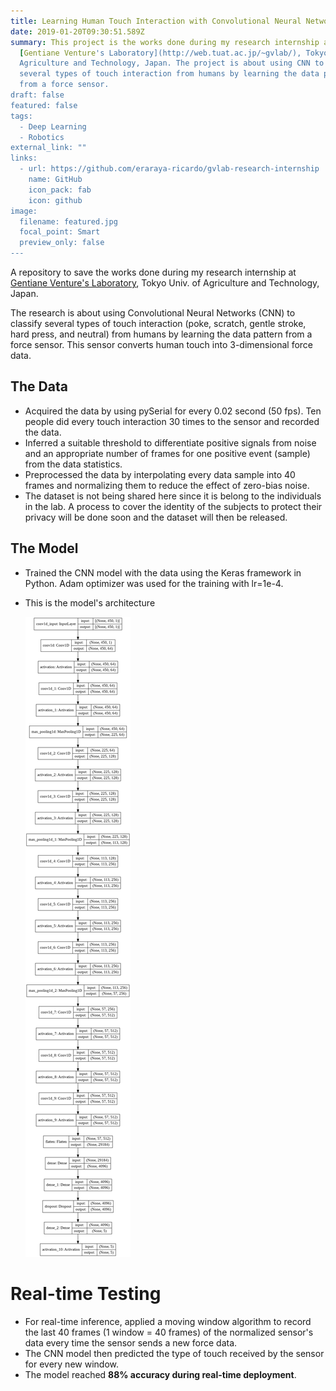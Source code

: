 ```yaml
---
title: Learning Human Touch Interaction with Convolutional Neural Networks
date: 2019-01-20T09:30:51.589Z
summary: This project is the works done during my research internship at
  [Gentiane Venture's Laboratory](http://web.tuat.ac.jp/~gvlab/), Tokyo Univ. of
  Agriculture and Technology, Japan. The project is about using CNN to classify
  several types of touch interaction from humans by learning the data pattern
  from a force sensor.
draft: false
featured: false
tags:
  - Deep Learning
  - Robotics
external_link: ""
links:
  - url: https://github.com/eraraya-ricardo/gvlab-research-internship
    name: GitHub
    icon_pack: fab
    icon: github
image:
  filename: featured.jpg
  focal_point: Smart
  preview_only: false
---
```

A repository to save the works done during my research internship at [Gentiane Venture's Laboratory](http://web.tuat.ac.jp/~gvlab/), Tokyo Univ. of Agriculture and Technology, Japan.

The research is about using Convolutional Neural Networks (CNN) to classify several types of touch interaction (poke, scratch, gentle stroke, hard press, and neutral) from humans by learning the data pattern from a force sensor. This sensor converts human touch into 3-dimensional force data.

## The Data <br>

* Acquired the data by using pySerial for every 0.02 second (50 fps). Ten people did every touch interaction 30 times to the sensor and recorded the data. <br>
* Inferred a suitable threshold to differentiate positive signals from noise and an appropriate number of frames for one positive event (sample) from the data statistics. <br>
* Preprocessed the data by interpolating every data sample into 40 frames and normalizing them to reduce the effect of zero-bias noise. <br>
* The dataset is not being shared here since it is belong to the individuals in the lab. A process to cover the identity of the subjects to protect their privacy will be done soon and the dataset will then be released.

## The Model

* Trained the CNN model with the data using the Keras framework in Python. Adam optimizer was used for the training with lr=1e-4. <br>
* This is the model's architecture <br>


  ![](architecture_plot.png)

# Real-time Testing

* For real-time inference, applied a moving window algorithm to record the last 40 frames (1 window = 40 frames) of the normalized sensor's data every time the sensor sends a new force data. <br>
* The CNN model then predicted the type of touch received by the sensor for every new window. <br>
* The model reached **88% accuracy during real-time deployment**. <br>
